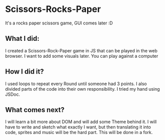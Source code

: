 # Scissors-Rocks-Paper

It's a rocks paper scissors game, GUI comes later :D

## What I did:

I created a Scissors-Rock-Paper game in JS that can be played in the web browser.
I want to add some visuals later.
You can play against a computer

## How I did it?

I used loops to repeat every Round until someone had 3 points.
I also divided parts of the code into their own responsibility.
I tried my hand using JSDoc.

## What comes next?

I will learn a bit more about DOM and will add some
Theme behind it. I will have to write and sketch what exactly I want, but then translating it into code, sprites and music will be the hard part.
This will be done in a fork.
